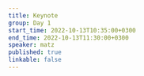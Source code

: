 ```yaml
---
title: Keynote
group: Day 1
start_time: 2022-10-13T10:35:00+0300
end_time: 2022-10-13T11:30:00+0300
speaker: matz
published: true
linkable: false
---
```

